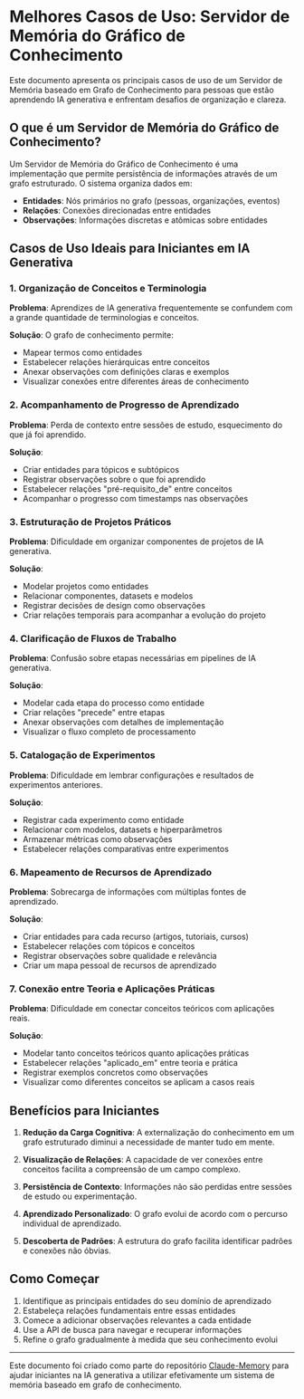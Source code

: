 # Melhores Casos de Uso: Servidor de Memória do Gráfico de Conhecimento

Este documento apresenta os principais casos de uso de um Servidor de Memória baseado em Grafo de Conhecimento para pessoas que estão aprendendo IA generativa e enfrentam desafios de organização e clareza.

## O que é um Servidor de Memória do Gráfico de Conhecimento?

Um Servidor de Memória do Gráfico de Conhecimento é uma implementação que permite persistência de informações através de um grafo estruturado. O sistema organiza dados em:

- **Entidades**: Nós primários no grafo (pessoas, organizações, eventos)
- **Relações**: Conexões direcionadas entre entidades
- **Observações**: Informações discretas e atômicas sobre entidades

## Casos de Uso Ideais para Iniciantes em IA Generativa

### 1. Organização de Conceitos e Terminologia

**Problema**: Aprendizes de IA generativa frequentemente se confundem com a grande quantidade de terminologias e conceitos.

**Solução**: O grafo de conhecimento permite:
- Mapear termos como entidades
- Estabelecer relações hierárquicas entre conceitos
- Anexar observações com definições claras e exemplos
- Visualizar conexões entre diferentes áreas de conhecimento

### 2. Acompanhamento de Progresso de Aprendizado

**Problema**: Perda de contexto entre sessões de estudo, esquecimento do que já foi aprendido.

**Solução**: 
- Criar entidades para tópicos e subtópicos
- Registrar observações sobre o que foi aprendido
- Estabelecer relações "pré-requisito_de" entre conceitos
- Acompanhar o progresso com timestamps nas observações

### 3. Estruturação de Projetos Práticos

**Problema**: Dificuldade em organizar componentes de projetos de IA generativa.

**Solução**:
- Modelar projetos como entidades
- Relacionar componentes, datasets e modelos
- Registrar decisões de design como observações
- Criar relações temporais para acompanhar a evolução do projeto

### 4. Clarificação de Fluxos de Trabalho

**Problema**: Confusão sobre etapas necessárias em pipelines de IA generativa.

**Solução**:
- Modelar cada etapa do processo como entidade
- Criar relações "precede" entre etapas
- Anexar observações com detalhes de implementação
- Visualizar o fluxo completo de processamento

### 5. Catalogação de Experimentos

**Problema**: Dificuldade em lembrar configurações e resultados de experimentos anteriores.

**Solução**:
- Registrar cada experimento como entidade
- Relacionar com modelos, datasets e hiperparâmetros
- Armazenar métricas como observações
- Estabelecer relações comparativas entre experimentos

### 6. Mapeamento de Recursos de Aprendizado

**Problema**: Sobrecarga de informações com múltiplas fontes de aprendizado.

**Solução**:
- Criar entidades para cada recurso (artigos, tutoriais, cursos)
- Estabelecer relações com tópicos e conceitos
- Registrar observações sobre qualidade e relevância
- Criar um mapa pessoal de recursos de aprendizado

### 7. Conexão entre Teoria e Aplicações Práticas

**Problema**: Dificuldade em conectar conceitos teóricos com aplicações reais.

**Solução**:
- Modelar tanto conceitos teóricos quanto aplicações práticas
- Estabelecer relações "aplicado_em" entre teoria e prática
- Registrar exemplos concretos como observações
- Visualizar como diferentes conceitos se aplicam a casos reais

## Benefícios para Iniciantes

1. **Redução da Carga Cognitiva**: A externalização do conhecimento em um grafo estruturado diminui a necessidade de manter tudo em mente.

2. **Visualização de Relações**: A capacidade de ver conexões entre conceitos facilita a compreensão de um campo complexo.

3. **Persistência de Contexto**: Informações não são perdidas entre sessões de estudo ou experimentação.

4. **Aprendizado Personalizado**: O grafo evolui de acordo com o percurso individual de aprendizado.

5. **Descoberta de Padrões**: A estrutura do grafo facilita identificar padrões e conexões não óbvias.

## Como Começar

1. Identifique as principais entidades do seu domínio de aprendizado
2. Estabeleça relações fundamentais entre essas entidades
3. Comece a adicionar observações relevantes a cada entidade
4. Use a API de busca para navegar e recuperar informações
5. Refine o grafo gradualmente à medida que seu conhecimento evolui

---

Este documento foi criado como parte do repositório [Claude-Memory](https://github.com/lawhander/Claude-Memory) para ajudar iniciantes na IA generativa a utilizar efetivamente um sistema de memória baseado em grafo de conhecimento.
